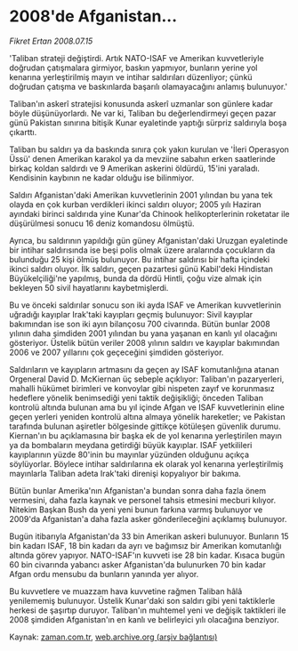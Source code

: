 # 2008'de Afganistan...

*Fikret Ertan 2008.07.15*

<tr><td class="metin" colspan="2" style="padding-top: 20px; padding-left: 5px; padding-right: 10px;">'Taliban strateji değiştirdi. Artık NATO-ISAF ve Amerikan kuvvetleriyle doğrudan çatışmalara girmiyor, baskın yapmıyor, bunların yerine yol kenarına yerleştirilmiş mayın ve intihar saldırıları düzenliyor; çünkü doğrudan çatışma ve baskınlarda başarılı olamayacağını anlamış bulunuyor.'</td></tr><tr><td class="metin" colspan="2" style="padding-top: 20px; padding-left: 5px; padding-right: 10px;"><p>Taliban'ın askerî stratejisi konusunda askerî uzmanlar son günlere kadar böyle düşünüyorlardı. Ne var ki, Taliban bu değerlendirmeyi geçen pazar günü Pakistan sınırına bitişik Kunar eyaletinde yaptığı sürpriz saldırıyla boşa çıkarttı.
<p> Taliban bu saldırı ya da baskında sınıra çok yakın kurulan ve 'İleri Operasyon Üssü' denen Amerikan karakol ya da mevziine sabahın erken saatlerinde birkaç koldan saldırdı ve 9 Amerikan askerini öldürdü, 15'ini yaraladı. Kendisinin kaybının ne kadar olduğu ise bilinmiyor.
<p> Saldırı Afganistan'daki Amerikan kuvvetlerinin 2001 yılından bu yana tek olayda en çok kurban verdikleri ikinci saldırı oluyor; 2005 yılı Haziran ayındaki birinci saldırıda yine Kunar'da Chinook helikopterlerinin roketatar ile düşürülmesi sonucu 16 deniz komandosu ölmüştü.
<p> Ayrıca, bu saldırının yapıldığı gün güney Afganistan'daki Uruzgan eyaletinde bir intihar saldırısında ise beşi polis olmak üzere aralarında çocukların da bulunduğu 25 kişi ölmüş bulunuyor. Bu intihar saldırısı bir hafta içindeki ikinci saldırı oluyor. İlk saldırı, geçen pazartesi günü Kabil'deki Hindistan Büyükelçiliği'ne yapılmış, bunda da dördü Hintli, çoğu vize almak için bekleyen 50 sivil hayatlarını kaybetmişlerdi.
<p> Bu ve önceki saldırılar sonucu son iki ayda ISAF ve Amerikan kuvvetlerinin uğradığı kayıplar Irak'taki kayıpları geçmiş bulunuyor: Sivil kayıplar bakımından ise son iki ayın bilançosu 700 civarında. Bütün bunlar 2008 yılının daha şimdiden 2001 yılından bu yana yaşanan en kanlı yıl olacağını gösteriyor. Üstelik bütün veriler 2008 yılının saldırı ve kayıplar bakımından 2006 ve 2007 yıllarını çok geçeceğini şimdiden gösteriyor.
<p> Saldırıların ve kayıpların artmasını da geçen ay ISAF komutanlığına atanan Orgeneral David D. McKiernan üç sebeple açıklıyor: Taliban'ın pazaryerleri, mahalli hükümet birimleri ve konvoylar gibi nispeten zayıf ve korunmasız hedeflere yönelik benimsediği yeni taktik değişikliği; önceden Taliban kontrolü altında bulunan ama bu yıl içinde Afgan ve ISAF kuvvetlerinin eline geçen yerleri yeniden kontrolü altına almaya yönelik hareketler; ve Pakistan tarafında bulunan aşiretler bölgesinde gittikçe kötüleşen güvenlik durumu. Kiernan'ın bu açıklamasına bir başka ek de yol kenarına yerleştirilen mayın ya da bombaların meydana getirdiği büyük kayıplar. ISAF yetkilileri kayıplarının yüzde 80'inin bu mayınlar yüzünden olduğunu açıkça söylüyorlar. Böylece intihar saldırılarına ek olarak yol kenarına yerleştirilmiş mayınlarla Taliban adeta Irak'taki direnişi kopyalıyor bir bakıma.
<p> Bütün bunlar Amerika'nın Afganistan'a bundan sonra daha fazla önem vermesini, daha fazla kaynak ve personel tahsis etmesini mecburi kılıyor. Nitekim Başkan Bush da yeni yeni bunun farkına varmış bulunuyor ve 2009'da Afganistan'a daha fazla asker gönderileceğini açıklamış bulunuyor.
<p> Bugün itibarıyla Afganistan'da 33 bin Amerikan askeri bulunuyor. Bunların 15 bin kadarı ISAF, 18 bin kadarı da ayrı ve bağımsız bir Amerikan komutanlığı altında görev yapıyor. NATO-ISAF'ın kuvveti ise 28 bin kadar. Kısaca bugün 60 bin civarında yabancı asker Afganistan'da bulunurken 70 bin kadar Afgan ordu mensubu da bunların yanında yer alıyor.
<p> Bu kuvvetlere ve muazzam hava kuvvetine rağmen Taliban hâlâ yenilememiş bulunuyor. Üstelik Kunar'daki son saldırı gibi yeni taktiklerle herkesi de şaşırtıp duruyor. Taliban'ın muhtemel yeni ve değişik taktikleri ile 2008 şimdiden Afganistan'ın en kanlı ve belirleyici yılı olacağına benziyor.<br/></p></p></p></p></p></p></p></p></p></td></tr>

Kaynak: [zaman.com.tr](http://zaman.com.tr/yazar.do?yazino=714300), [web.archive.org (arşiv bağlantısı)](http://web.archive.org/web/20080828194046/http://www.zaman.com.tr:80/yazar.do?yazino=714300)

